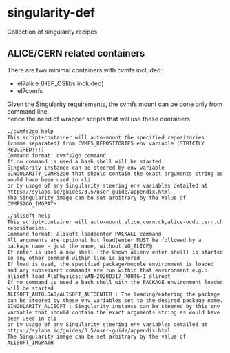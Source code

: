 # singularity-def
Collection of singularity recipes

## ALICE/CERN related containers
There are two minimal containers with cvmfs included:
* el7alice (HEP_OSlibs included)
* el7cvmfs

Given the Singularity requirements, the cvmfs mount can be done only from command line,   
hence the need of wrapper scripts that will use these containers.
```
./cvmfs2go help
This script+container will auto-mount the specified repositories (comma separated) from CVMFS_REPOSITORIES env variable (STRICTLY REQUIRED!!!)
Command format: cvmfs2go command
If no command is used a bash shell will be started
Singularity instance can be steered by env variable SINGULARITY_CVMFS2GO that should contain the exact arguments string as would have been used in cli
or by usage of any Singularity steering env variables detailed at https://sylabs.io/guides/3.5/user-guide/appendix.html
The Singularity image can be set arbitrary by the value of CVMFS2GO_IMGPATH
```

```
./alisoft help
This script+container will auto-mount alice.cern.ch,alice-ocdb.cern.ch repositories.
Command format: alisoft load|enter PACKAGE command
All arguments are optional but load|enter MUST be followed by a package name - just the name, without VO_ALICE@
If enter is used a new shell (the known alienv enter shell) is started so any other command within line is ignored
If load is used, the specified package/module environment is loaded and any subsequent commands are run within that environment e.g.:
alisoft load AliPhysics::vAN-20200317_ROOT6-1 aliroot
If no command is used a bash shell with the PACKAGE environment loaded will be started
ALISOFT_AUTOLOAD/ALISOFT_AUTOENTER : The loading/entering the package can be steered by these env variables set to the desired package name.
SINGULARITY_ALISOFT : Singularity instance can be steered by this env variable that should contain the exact arguments string as would have been used in cli
or by usage of any Singularity steering env variables detailed at https://sylabs.io/guides/3.5/user-guide/appendix.html
The Singularity image can be set arbitrary by the value of ALISOFT_IMGPATH
```
